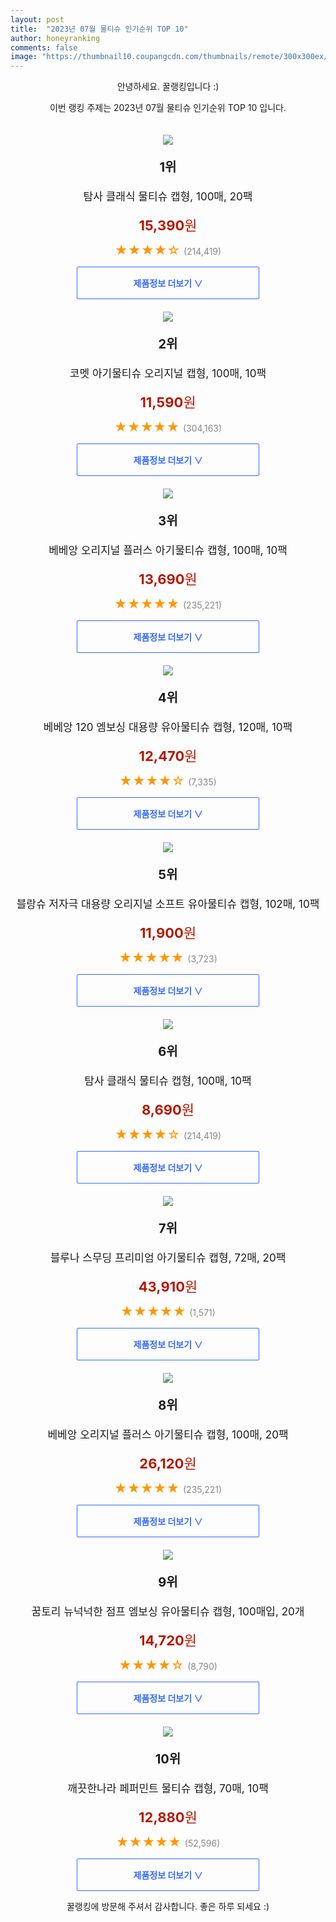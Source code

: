 ```yaml
---
layout: post
title:  "2023년 07월 물티슈 인기순위 TOP 10"
author: honeyranking
comments: false
image: "https://thumbnail10.coupangcdn.com/thumbnails/remote/300x300ex/image/retail/images/436314960169675-7d07cfe9-db8d-4489-a637-c94000037e0c.jpg"
---
```

<p style="text-align: center;">안녕하세요. 꿀랭킹입니다 :)</p>
<p style="text-align: center;">이번 랭킹 주제는 2023년 07월 물티슈 인기순위 TOP 10 입니다.</p><center><img src="https://thumbnail10.coupangcdn.com/thumbnails/remote/300x300ex/image/retail/images/436314960169675-7d07cfe9-db8d-4489-a637-c94000037e0c.jpg" style="margin-top:20px" /></center><p style="text-align: center; font-size: 20px"><b>1위</b></p><p style="text-align: center; font-size: 17px">탐사 클래식 물티슈 캡형, 100매, 20팩</p><p style="text-align: center;"><span style="color: #b61800; font-size: 22px;"><b>15,390</b>원</span></p><p style="text-align: center;"><span style="color: #ff9600; font-size: 20px;">★★★★☆ </span><span style="color: #878787;">(214,419)</span></p><center><a href="https://link.coupang.com/a/3fwjO"><div style="font-size: 14px; display: inline-block; padding: 15px 90px; color: #346aff; border-radius: 2px; border: 1px solid #346aff; cursor: pointer;"><b>제품정보 더보기 &or;</b></div></a></center><center><img src="https://thumbnail6.coupangcdn.com/thumbnails/remote/300x300ex/image/retail/images/1674530736104201-5147eb54-a476-4c53-b97a-212cc8226b4e.jpg" style="margin-top:20px" /></center><p style="text-align: center; font-size: 20px"><b>2위</b></p><p style="text-align: center; font-size: 17px">코멧 아기물티슈 오리지널 캡형, 100매, 10팩</p><p style="text-align: center;"><span style="color: #b61800; font-size: 22px;"><b>11,590</b>원</span></p><p style="text-align: center;"><span style="color: #ff9600; font-size: 20px;">★★★★★ </span><span style="color: #878787;">(304,163)</span></p><center><a href="https://link.coupang.com/a/3fwjP"><div style="font-size: 14px; display: inline-block; padding: 15px 90px; color: #346aff; border-radius: 2px; border: 1px solid #346aff; cursor: pointer;"><b>제품정보 더보기 &or;</b></div></a></center><center><img src="https://thumbnail8.coupangcdn.com/thumbnails/remote/300x300ex/image/retail/images/3669929591876186-c1e2cf25-b721-482e-875c-34913cfdaf42.jpg" style="margin-top:20px" /></center><p style="text-align: center; font-size: 20px"><b>3위</b></p><p style="text-align: center; font-size: 17px">베베앙 오리지널 플러스 아기물티슈 캡형, 100매, 10팩</p><p style="text-align: center;"><span style="color: #b61800; font-size: 22px;"><b>13,690</b>원</span></p><p style="text-align: center;"><span style="color: #ff9600; font-size: 20px;">★★★★★ </span><span style="color: #878787;">(235,221)</span></p><center><a href="https://www.coupang.com/vp/products/227369485?itemId=720332517&q=%EB%AC%BC%ED%8B%B0%EC%8A%88&sourceType=search&searchId=8d0e954e33b0417a81b8a1decef0ab6c"><div style="font-size: 14px; display: inline-block; padding: 15px 90px; color: #346aff; border-radius: 2px; border: 1px solid #346aff; cursor: pointer;"><b>제품정보 더보기 &or;</b></div></a></center><center><img src="https://thumbnail6.coupangcdn.com/thumbnails/remote/300x300ex/image/retail/images/4347798805241799-0b286ff8-8224-47c1-8781-df3bf419417f.jpg" style="margin-top:20px" /></center><p style="text-align: center; font-size: 20px"><b>4위</b></p><p style="text-align: center; font-size: 17px">베베앙 120 엠보싱 대용량 유아물티슈 캡형, 120매, 10팩</p><p style="text-align: center;"><span style="color: #b61800; font-size: 22px;"><b>12,470</b>원</span></p><p style="text-align: center;"><span style="color: #ff9600; font-size: 20px;">★★★★☆ </span><span style="color: #878787;">(7,335)</span></p><center><a href="https://link.coupang.com/a/3fwjQ"><div style="font-size: 14px; display: inline-block; padding: 15px 90px; color: #346aff; border-radius: 2px; border: 1px solid #346aff; cursor: pointer;"><b>제품정보 더보기 &or;</b></div></a></center><center><img src="https://thumbnail7.coupangcdn.com/thumbnails/remote/300x300ex/image/rs_quotation_api/1ourze5f/cf88e19e8e3b49f092da8fdbe46705f6.jpg" style="margin-top:20px" /></center><p style="text-align: center; font-size: 20px"><b>5위</b></p><p style="text-align: center; font-size: 17px">블랑슈 저자극 대용량 오리지널 소프트 유아물티슈 캡형, 102매, 10팩</p><p style="text-align: center;"><span style="color: #b61800; font-size: 22px;"><b>11,900</b>원</span></p><p style="text-align: center;"><span style="color: #ff9600; font-size: 20px;">★★★★★ </span><span style="color: #878787;">(3,723)</span></p><center><a href="https://link.coupang.com/a/3fwjS"><div style="font-size: 14px; display: inline-block; padding: 15px 90px; color: #346aff; border-radius: 2px; border: 1px solid #346aff; cursor: pointer;"><b>제품정보 더보기 &or;</b></div></a></center><center><img src="https://thumbnail7.coupangcdn.com/thumbnails/remote/300x300ex/image/retail/images/164153445891991-af0d5790-2402-4a6d-95d6-25a2bbd579d1.jpg" style="margin-top:20px" /></center><p style="text-align: center; font-size: 20px"><b>6위</b></p><p style="text-align: center; font-size: 17px">탐사 클래식 물티슈 캡형, 100매, 10팩</p><p style="text-align: center;"><span style="color: #b61800; font-size: 22px;"><b>8,690</b>원</span></p><p style="text-align: center;"><span style="color: #ff9600; font-size: 20px;">★★★★☆ </span><span style="color: #878787;">(214,419)</span></p><center><a href="https://link.coupang.com/a/3fwjU"><div style="font-size: 14px; display: inline-block; padding: 15px 90px; color: #346aff; border-radius: 2px; border: 1px solid #346aff; cursor: pointer;"><b>제품정보 더보기 &or;</b></div></a></center><center><img src="https://thumbnail6.coupangcdn.com/thumbnails/remote/300x300ex/image/retail/images/b9ee9848-9412-4311-b63d-86aaf722fe1e6754658069807250288.png" style="margin-top:20px" /></center><p style="text-align: center; font-size: 20px"><b>7위</b></p><p style="text-align: center; font-size: 17px">블루나 스무딩 프리미엄 아기물티슈 캡형, 72매, 20팩</p><p style="text-align: center;"><span style="color: #b61800; font-size: 22px;"><b>43,910</b>원</span></p><p style="text-align: center;"><span style="color: #ff9600; font-size: 20px;">★★★★★ </span><span style="color: #878787;">(1,571)</span></p><center><a href="https://link.coupang.com/a/3fwjW"><div style="font-size: 14px; display: inline-block; padding: 15px 90px; color: #346aff; border-radius: 2px; border: 1px solid #346aff; cursor: pointer;"><b>제품정보 더보기 &or;</b></div></a></center><center><img src="https://thumbnail10.coupangcdn.com/thumbnails/remote/300x300ex/image/retail/images/1151255883420945-298259c7-9578-4493-b560-a597ee3c572c.jpg" style="margin-top:20px" /></center><p style="text-align: center; font-size: 20px"><b>8위</b></p><p style="text-align: center; font-size: 17px">베베앙 오리지널 플러스 아기물티슈 캡형, 100매, 20팩</p><p style="text-align: center;"><span style="color: #b61800; font-size: 22px;"><b>26,120</b>원</span></p><p style="text-align: center;"><span style="color: #ff9600; font-size: 20px;">★★★★★ </span><span style="color: #878787;">(235,221)</span></p><center><a href="https://www.coupang.com/vp/products/227369485?itemId=15206921857&q=%EB%AC%BC%ED%8B%B0%EC%8A%88&sourceType=search&searchId=8d0e954e33b0417a81b8a1decef0ab6c"><div style="font-size: 14px; display: inline-block; padding: 15px 90px; color: #346aff; border-radius: 2px; border: 1px solid #346aff; cursor: pointer;"><b>제품정보 더보기 &or;</b></div></a></center><center><img src="https://thumbnail8.coupangcdn.com/thumbnails/remote/300x300ex/image/retail/images/8486635959284519-0024683d-548d-4542-80bd-9ac79cea1bd4.jpg" style="margin-top:20px" /></center><p style="text-align: center; font-size: 20px"><b>9위</b></p><p style="text-align: center; font-size: 17px">꿈토리 뉴넉넉한 점프 엠보싱 유아물티슈 캡형, 100매입, 20개</p><p style="text-align: center;"><span style="color: #b61800; font-size: 22px;"><b>14,720</b>원</span></p><p style="text-align: center;"><span style="color: #ff9600; font-size: 20px;">★★★★☆ </span><span style="color: #878787;">(8,790)</span></p><center><a href="https://link.coupang.com/a/3fwjY"><div style="font-size: 14px; display: inline-block; padding: 15px 90px; color: #346aff; border-radius: 2px; border: 1px solid #346aff; cursor: pointer;"><b>제품정보 더보기 &or;</b></div></a></center><center><img src="https://thumbnail9.coupangcdn.com/thumbnails/remote/300x300ex/image/retail/images/2929100075843257-b98d9e04-7d69-445d-bd1c-912e7f7bf69f.jpg" style="margin-top:20px" /></center><p style="text-align: center; font-size: 20px"><b>10위</b></p><p style="text-align: center; font-size: 17px">깨끗한나라 페퍼민트 물티슈 캡형, 70매, 10팩</p><p style="text-align: center;"><span style="color: #b61800; font-size: 22px;"><b>12,880</b>원</span></p><p style="text-align: center;"><span style="color: #ff9600; font-size: 20px;">★★★★★ </span><span style="color: #878787;">(52,596)</span></p><center><a href="https://link.coupang.com/a/3fwjZ"><div style="font-size: 14px; display: inline-block; padding: 15px 90px; color: #346aff; border-radius: 2px; border: 1px solid #346aff; cursor: pointer;"><b>제품정보 더보기 &or;</b></div></a></center><p style="text-align: center;">꿀랭킹에 방문해 주셔서 감사합니다. 좋은 하루 되세요 :)</p>